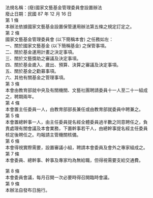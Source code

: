 法規名稱：(廢)國家文藝基金管理委員會設置辦法  
廢止日期：民國 87 年 12 月 16 日  
第 1 條  
本辦法依據國家文藝基金設置保管運用辦法第五條之規定訂定之。  
第 2 條  
國家文藝基金管理委員會 (以下簡稱本會) 之任務如左：  
一、關於國家文藝基金 (以下簡稱基金) 之保管事項。  
二、關於基金運用計畫之決定事項。  
三、關於文藝獎助之審議及決定事項。  
四、關於基金歲入、歲出、預算、決算之審議及決定事項。  
五、關於基金之勸募事項。  
六、其他有關基金之管理事項。  
第 3 條  
本會由教育部就中央及有關機關、文藝社團聘請委員十一人至二十一組成  
之，聘期兩年。  
第 4 條  
本會置主任委員一人，由教育部部長兼任或由教育部就委員中聘兼之。  
第 5 條  
本會置總幹事一人，由主任委員提名經全體委員過半數之同意聘任之，負  
責處理有關會議及本會業務，下置幹事若干人，由總幹事提名經主任委員  
核定後聘任之。均報請主管機關核備。  
第 6 條  
本會得視實際需要，設置審議小組，聘請本會委員及會外之專家組成之。  
第 7 條  
本會委員、總幹事、幹事及專家均為無給職，但得視需要支給交通費。  


第 8 條  
本會委員會議，每月召開一次必要時得召開臨時會議。  
第 9 條  
本辦法自發布日施行。  


